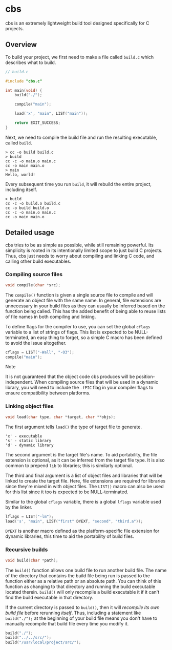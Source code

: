 # cbs

cbs is an extremely lightweight build tool designed specifically for C projects. 

## Overview

To build your project, we first need to make a file called `build.c` which describes what to build.

```c
// build.c

#include "cbs.c"

int main(void) {
    build("./");

    compile("main");

    load('x', "main", LIST("main"));

    return EXIT_SUCCESS;
}
```

Next, we need to compile the build file and run the resulting executable, called `build`.

```console
> cc -o build build.c
> build
cc -c -o main.o main.c
cc -o main main.o
> main
Hello, world!
```

Every subsequent time you run `build`, it will rebuild the entire project, including itself.

```console
> build
cc -c -o build.o build.c                                                                                                                            
cc -o build build.o
cc -c -o main.o main.c
cc -o main main.o
```

## Detailed usage
cbs tries to be as simple as possible, while still remaining powerful. Its simplicity is rooted in its intentionally limited scope to just build C projects. Thus, cbs just needs to worry about compiling and linking C code, and calling other build executables.

### Compiling source files

```c
void compile(char *src);
```

The `compile()` function is given a single source file to compile and will generate an object file with the same name. In general, file extensions are unnecessary in your build files as they can usually be inferred based on the function being called. This has the added benefit of being able to reuse lists of file names in both compiling and linking.

To define flags for the compiler to use, you can set the global `cflags` variable to a list of strings of flags. This list is expected to be NULL-terminated, an easy thing to forget, so a simple C macro has been defined to avoid the issue altogether.

```c
cflags = LIST("-Wall", "-O3");
compile("main");
```

> [!NOTE]
> It is not guaranteed that the object code cbs produces will be position-independent. When compiling source files that will be used in a dynamic library, you will need to include the `-fPIC` flag in your compiler flags to ensure compatibility between platforms.

### Linking object files

```c
void load(char type, char *target, char **objs);
```

The first argument tells `load()` the type of target file to generate.

```
'x' - executable
's' - static library
'd' - dynamic library
```

The second argument is the target file's name. To aid portability, the file extension is optional, as it can be inferred from the target file type. It is also common to prepend `lib` to libraries; this is similarly optional.

The third and final argument is a list of object files and libraries that will be linked to create the target file. Here, file extensions are required for libraries since they're mixed in with object files. The `LIST()` macro can also be used for this list since it too is expected to be NULL-terminated.

Similar to the global `cflags` variable, there is a global `lflags` variable used by the linker.

```c
lflags = LIST("-lm");
load('s', "main", LIST("first" DYEXT, "second", "third.a"));
```

`DYEXT` is another macro defined as the platform-specific file extension for dynamic libraries, this time to aid the portability of build files.

### Recursive builds

```c
void build(char *path);
```

The `build()` function allows one build file to run another build file. The name of the directory that contains the build file being run is passed to the function either as a relative path or an absolute path. You can think of this function as changing to that directory and running the build executable located therein. `build()` will only recompile a build executable it if it can't find the build executable in that directory.

If the current directory is passed to `build()`, then it will *recompile its own build file* before rerunning *itself*. Thus, including a statement like `build("./");` at the beginning of your build file means you don't have to manually recompile that build file every time you modify it.

```c
build("./");
build("../../src/");
build("/usr/local/project/src/");
```
